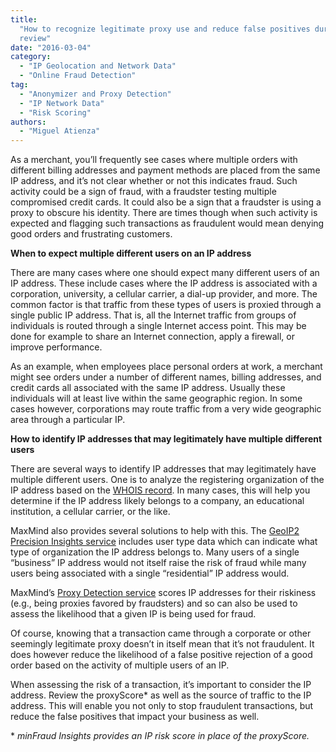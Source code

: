 ```yaml
---
title:
  "How to recognize legitimate proxy use and reduce false positives during order
  review"
date: "2016-03-04"
category:
  - "IP Geolocation and Network Data"
  - "Online Fraud Detection"
tag:
  - "Anonymizer and Proxy Detection"
  - "IP Network Data"
  - "Risk Scoring"
authors:
  - "Miguel Atienza"
---
```


As a merchant, you’ll frequently see cases where multiple orders with different
billing addresses and payment methods are placed from the same IP address, and
it’s not clear whether or not this indicates fraud. Such activity could be a
sign of fraud, with a fraudster testing multiple compromised credit cards. It
could also be a sign that a fraudster is using a proxy to obscure his identity.
There are times though when such activity is expected and flagging such
transactions as fraudulent would mean denying good orders and frustrating
customers.

<!--lint disable no-emphasis-as-heading-->

**When to expect multiple different users on an IP address**

There are many cases where one should expect many different users of an IP
address. These include cases where the IP address is associated with a
corporation, university, a cellular carrier, a dial-up provider, and more. The
common factor is that traffic from these types of users is proxied through a
single public IP address. That is, all the Internet traffic from groups of
individuals is routed through a single Internet access point. This may be done
for example to share an Internet connection, apply a firewall, or improve
performance.

As an example, when employees place personal orders at work, a merchant might
see orders under a number of different names, billing addresses, and credit
cards all associated with the same IP address. Usually these individuals will at
least live within the same geographic region. In some cases however,
corporations may route traffic from a very wide geographic area through a
particular IP.

**How to identify IP addresses that may legitimately have multiple different
users**

There are several ways to identify IP addresses that may legitimately have
multiple different users. One is to analyze the registering organization of the
IP address based on the [WHOIS record](https://whois.arin.net/ui). In many
cases, this will help you determine if the IP address likely belongs to a
company, an educational institution, a cellular carrier, or the like.

MaxMind also provides several solutions to help with this. The
[GeoIP2 Precision Insights service](https://www.maxmind.com/en/geoip2-precision-insights)
includes user type data which can indicate what type of organization the IP
address belongs to. Many users of a single “business” IP address would not
itself raise the risk of fraud while many users being associated with a single
“residential” IP address would.

MaxMind’s
[Proxy Detection service](https://www.maxmind.com/en/proxy-detection-service)
scores IP addresses for their riskiness (e.g., being proxies favored by
fraudsters) and so can also be used to assess the likelihood that a given IP is
being used for fraud.

Of course, knowing that a transaction came through a corporate or other
seemingly legitimate proxy doesn’t in itself mean that it’s not fraudulent. It
does however reduce the likelihood of a false positive rejection of a good order
based on the activity of multiple users of an IP.

When assessing the risk of a transaction, it’s important to consider the IP
address. Review the proxyScore\* as well as the source of traffic to the IP
address. This will enable you not only to stop fraudulent transactions, but
reduce the false positives that impact your business as well.

\* _minFraud Insights provides an IP risk score in place of the proxyScore._
